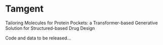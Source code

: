 # Tamgent
Tailoring Molecules for Protein Pockets: a Transformer-based Generative Solution for Structured-based Drug Design

Code and data to be released...
